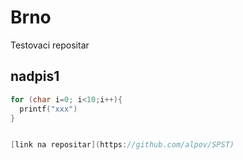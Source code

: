 # Brno
Testovaci repositar
## nadpis1 
```c
for (char i=0; i<10;i++){
  printf("xxx")
}


[link na repositar](https://github.com/alpov/SPST)
